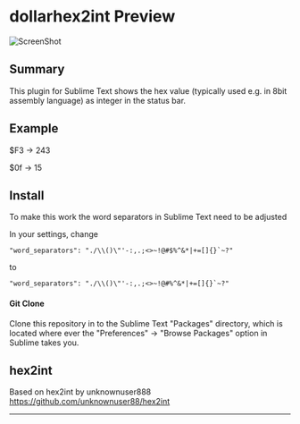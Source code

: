 dollarhex2int Preview
================

![ScreenShot](https://raw.github.com/Esshahn/dollarhex2int/edit/master/example.jpg)

## Summary
This plugin for Sublime Text shows the hex value (typically used e.g. in 8bit assembly language) as integer in the status bar.

## Example
$F3 -> 243

$0f -> 15

## Install

To make this work the word separators in Sublime Text need to be adjusted

In your settings, change
`````
"word_separators": "./\\()\"'-:,.;<>~!@#$%^&*|+=[]{}`~?"
`````

to

`````
"word_separators": "./\\()\"'-:,.;<>~!@#%^&*|+=[]{}`~?"
`````


#### Git Clone
Clone this repository in to the Sublime Text "Packages" directory, which is located where ever the
"Preferences" -> "Browse Packages" option in Sublime takes you.

## hex2int
Based on hex2int by unknownuser888
https://github.com/unknownuser88/hex2int



---
